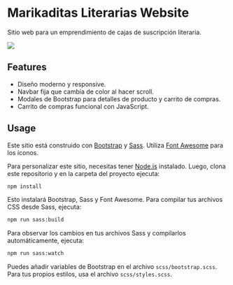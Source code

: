# Marikaditas Literarias Website

Sitio web para un emprendimiento de cajas de suscripción literaria.

<img src="./images/screen.png"  />

## Features

- Diseño moderno y responsive.
- Navbar fija que cambia de color al hacer scroll.
- Modales de Bootstrap para detalles de producto y carrito de compras.
- Carrito de compras funcional con JavaScript.

## Usage

Este sitio está construido con [Bootstrap](https://getbootstrap.com/) y [Sass](https://sass-lang.com/). Utiliza [Font Awesome](https://fontawesome.com/) para los íconos.

Para personalizar este sitio, necesitas tener [Node.js](https://nodejs.org/en/) instalado. Luego, clona este repositorio y en la carpeta del proyecto ejecuta:

```bash
npm install
```

Esto instalará Bootstrap, Sass y Font Awesome. Para compilar tus archivos CSS desde Sass, ejecuta:

```bash
npm run sass:build
```

Para observar los cambios en tus archivos Sass y compilarlos automáticamente, ejecuta:

```bash
npm run sass:watch
```

Puedes añadir variables de Bootstrap en el archivo `scss/bootstrap.scss`. Para tus propios estilos, usa el archivo `scss/styles.scss`.
